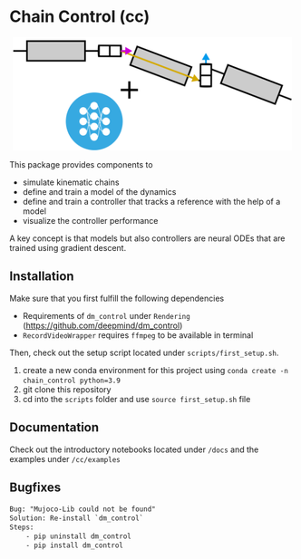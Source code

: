 # Chain Control (cc)

<p align="center">
<img src="icons/icon2.png" height="200" />
</p>

This package provides components to 
- simulate kinematic chains
- define and train a model of the dynamics
- define and train a controller that tracks a reference with the help of a model
- visualize the controller performance

A key concept is that models but also controllers are neural ODEs that are trained using gradient descent.

## Installation

Make sure that you first fulfill the following dependencies
- Requirements of `dm_control` under `Rendering` (https://github.com/deepmind/dm_control)
- `RecordVideoWrapper` requires `ffmpeg` to be available in terminal

Then, check out the setup script located under `scripts/first_setup.sh`. 

1. create a new conda environment for this project using `conda create -n chain_control python=3.9`
2. git clone this repository
3. cd into the `scripts` folder and use `source first_setup.sh` file

## Documentation

Check out the introductory notebooks located under `/docs` and the examples under `/cc/examples`

## Bugfixes

    Bug: "Mujoco-Lib could not be found"
    Solution: Re-install `dm_control`
    Steps:
        - pip uninstall dm_control
        - pip install dm_control
